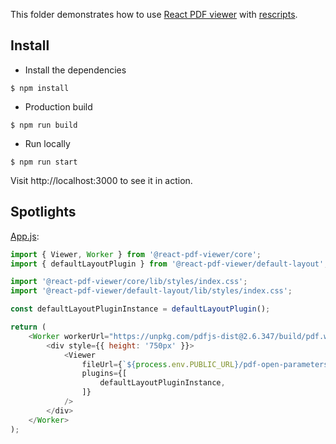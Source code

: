 This folder demonstrates how to use [React PDF viewer](https://react-pdf-viewer.dev) with [rescripts](https://github.com/harrysolovay/rescripts).

## Install

* Install the dependencies

```console
$ npm install
```

* Production build

```console
$ npm run build
```

* Run locally

```console
$ npm run start
```

Visit http://localhost:3000 to see it in action.

## Spotlights

[App.js](src/App.js):

```js
import { Viewer, Worker } from '@react-pdf-viewer/core';
import { defaultLayoutPlugin } from '@react-pdf-viewer/default-layout';

import '@react-pdf-viewer/core/lib/styles/index.css';
import '@react-pdf-viewer/default-layout/lib/styles/index.css';

const defaultLayoutPluginInstance = defaultLayoutPlugin();

return (
    <Worker workerUrl="https://unpkg.com/pdfjs-dist@2.6.347/build/pdf.worker.js">
        <div style={{ height: '750px' }}>
            <Viewer
                fileUrl={`${process.env.PUBLIC_URL}/pdf-open-parameters.pdf`}
                plugins={[
                    defaultLayoutPluginInstance,
                ]}
            />
        </div>
    </Worker>
);
```
